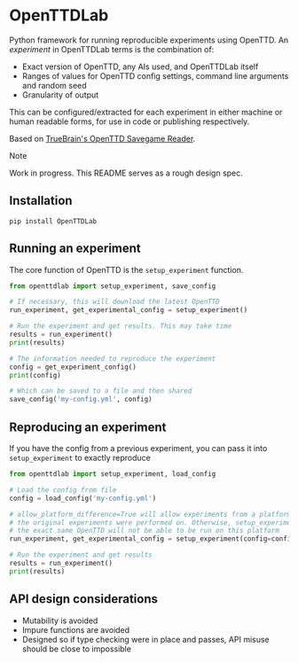 # OpenTTDLab

Python framework for running reproducible experiments using OpenTTD. An _experiment_ in OpenTTDLab terms is the combination of:

- Exact version of OpenTTD, any AIs used, and OpenTTDLab itself
- Ranges of values for OpenTTD config settings, command line arguments and random seed
- Granularity of output

This can be configured/extracted for each experiment in either machine or human readable forms, for use in code or publishing respectively.

Based on [TrueBrain's OpenTTD Savegame Reader](https://github.com/TrueBrain/OpenTTD-savegame-reader).

> [!NOTE]
> Work in progress. This README serves as a rough design spec.


## Installation

```shell
pip install OpenTTDLab
```


## Running an experiment

The core function of OpenTTD is the `setup_experiment` function.

```python
from openttdlab import setup_experiment, save_config

# If necessary, this will download the latest OpenTTD
run_experiment, get_experimental_config = setup_experiment()

# Run the experiment and get results. This may take time
results = run_experiment()
print(results)

# The information needed to reproduce the experiment
config = get_experiment_config()
print(config)

# Which can be saved to a file and then shared
save_config('my-config.yml', config)
```


## Reproducing an experiment

If you have the config from a previous experiment, you can pass it into `setup_experiment` to exactly reproduce

```python
from openttdlab import setup_experiment, load_config

# Load the config from file
config = load_config('my-config.yml')

# allow_platform_difference=True will allow experiments from a platform other than the one
# the original experiments were performed on. Otherwise, setup_experiment may error because
# the exact same OpenTTD will not be able to be run on this platform
run_experiment, get_experimental_config = setup_experiment(config=config, allow_platform_difference=True)

# Run the experiment and get results
results = run_experiment()
print(results)
```


## API design considerations

- Mutability is avoided
- Impure functions are avoided
- Designed so if type checking were in place and passes, API misuse should be close to impossible

